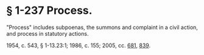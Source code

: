 # § 1-237 Process.

<p>"Process" includes subpoenas, the summons and complaint in a civil action, and process in statutory actions.</p><p>1954, c. 543, § 1-13.23:1; 1986, c. 155; 2005, cc. <a href='http://lis.virginia.gov/cgi-bin/legp604.exe?051+ful+CHAP0681'>681</a>, <a href='http://lis.virginia.gov/cgi-bin/legp604.exe?051+ful+CHAP0839'>839</a>.</p>